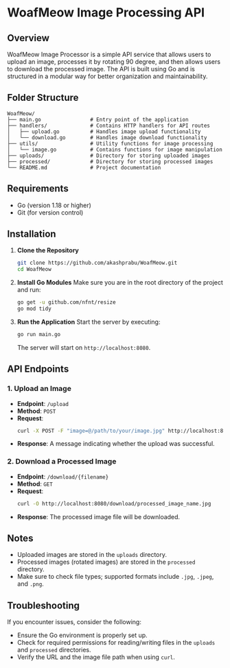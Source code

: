 # WoafMeow Image Processing API

## Overview
WoafMeow Image Processor is a simple API service that allows users to upload an image, processes it by rotating 90 degree, and then allows users to download the processed image. The API is built using Go and is structured in a modular way for better organization and maintainability.

## Folder Structure
```
WoafMeow/
├── main.go                # Entry point of the application
├── handlers/              # Contains HTTP handlers for API routes
│   ├── upload.go          # Handles image upload functionality
│   └── download.go        # Handles image download functionality
├── utils/                 # Utility functions for image processing
│   └── image.go           # Contains functions for image manipulation
├── uploads/               # Directory for storing uploaded images
├── processed/             # Directory for storing processed images
└── README.md              # Project documentation
```

## Requirements
- Go (version 1.18 or higher)
- Git (for version control)

## Installation

1. **Clone the Repository**
   ```bash
   git clone https://github.com/akashprabu/WoafMeow.git
   cd WoafMeow
   ```

2. **Install Go Modules**
   Make sure you are in the root directory of the project and run:
   ```bash
   go get -u github.com/nfnt/resize
   go mod tidy
   ```

3. **Run the Application**
   Start the server by executing:
   ```bash
   go run main.go
   ```

   The server will start on `http://localhost:8080`.

## API Endpoints

### 1. Upload an Image
- **Endpoint**: `/upload`
- **Method**: `POST`
- **Request**:
  ```bash
  curl -X POST -F "image=@/path/to/your/image.jpg" http://localhost:8080/upload
  ```
- **Response**: A message indicating whether the upload was successful.

### 2. Download a Processed Image
- **Endpoint**: `/download/{filename}`
- **Method**: `GET`
- **Request**:
  ```bash
  curl -O http://localhost:8080/download/processed_image_name.jpg
  ```
- **Response**: The processed image file will be downloaded.

## Notes
- Uploaded images are stored in the `uploads` directory.
- Processed images (rotated images) are stored in the `processed` directory.
- Make sure to check file types; supported formats include `.jpg`, `.jpeg`, and `.png`.

## Troubleshooting
If you encounter issues, consider the following:
- Ensure the Go environment is properly set up.
- Check for required permissions for reading/writing files in the `uploads` and `processed` directories.
- Verify the URL and the image file path when using `curl`.
